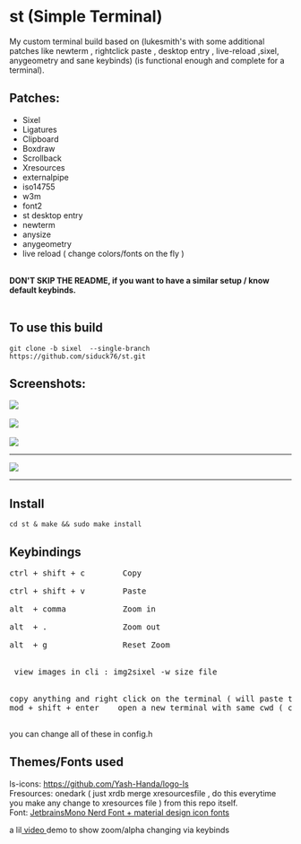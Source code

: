 # st (Simple Terminal)
My custom terminal build based on (lukesmith's with some additional patches like newterm , rightclick paste , desktop entry , live-reload ,sixel, anygeometry and sane keybinds) (is functional enough and complete for a terminal).

## Patches: 
- Sixel
- Ligatures
- Clipboard
- Boxdraw
- Scrollback
- Xresources
- externalpipe
- iso14755
- w3m
- font2
- st desktop entry 
- newterm 
- anysize
- anygeometry 
- live reload ( change colors/fonts on the fly )
<br>
<b>DON'T SKIP THE README, if you want to have a similar setup / know default keybinds.<br><br></b>

## To use this build 
`git clone -b sixel  --single-branch  https://github.com/siduck76/st.git` 
## Screenshots: 
<img src="https://raw.githubusercontent.com/siduck76/personal-backup/master/delete_this/ithree0-36-43.png"> <br><br>
<img src="https://raw.githubusercontent.com/siduck76/personal-backup/master/delete_this/two7-00.png"> <br><br>
<img src="https://raw.githubusercontent.com/siduck76/personal-backup/master/delete_this/u.png"> <br><hr>
<img src="https://raw.githubusercontent.com/siduck76/personal-backup/master/delete_this/sixel.png"> <br><hr>

## Install <br> 
`cd st & make && sudo make install `<br>

## Keybindings<br> 
<pre>
ctrl + shift + c        Copy  <br>
ctrl + shift + v        Paste <br>
alt  + comma            Zoom in <br>
alt  + .                Zoom out <br>
alt  + g                Reset Zoom<br>

 view images in cli : img2sixel -w size file <br><br> 
copy anything and right click on the terminal ( will paste the copied thing ) 
mod + shift + enter    open a new terminal with same cwd ( current working directory )

</pre>
you can change all of these in config.h
<br> 

## Themes/Fonts used
ls-icons: https://github.com/Yash-Handa/logo-ls <br>
Fresources: onedark ( just xrdb merge xresourcesfile , do this everytime you make any change to xresources file ) from this repo itself.<br>
Font: <a href="https://github.com/siduck76/matfonts">  JetbrainsMono Nerd Font + material design icon fonts </a> 


a lil<a href="https://share.vidyard.com/watch/sdFeoxaRr124U893WVEcxN?"> video  </a>demo to show zoom/alpha changing via keybinds

